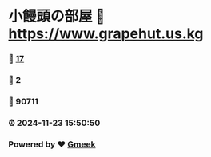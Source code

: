 # 小饅頭の部屋 :link: https://www.grapehut.us.kg 
### :page_facing_up: [17](https://www.grapehut.us.kg/tag.html) 
### :speech_balloon: 2 
### :hibiscus: 90711 
### :alarm_clock: 2024-11-23 15:50:50 
### Powered by :heart: [Gmeek](https://github.com/Meekdai/Gmeek)
